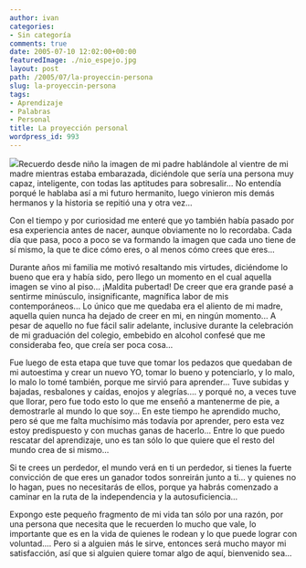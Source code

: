 ```yaml
---
author: ivan
categories:
- Sin categoría
comments: true
date: 2005-07-10 12:02:00+00:00
featuredImage: ./nio_espejo.jpg
layout: post
path: /2005/07/la-proyeccin-persona
slug: la-proyeccin-persona
tags:
- Aprendizaje
- Palabras
- Personal
title: La proyección personal
wordpress_id: 993
---
```


[![](https://photos1.blogger.com/blogger/5311/455/320/ni%3F%3Fo_espejo.jpg)](https://photos1.blogger.com/blogger/5311/455/1600/ni%3F%3Fo_espejo.jpg)Recuerdo desde niño la imagen de mi padre hablándole al vientre de mi madre mientras estaba embarazada, diciéndole que sería una persona muy capaz, inteligente, con todas las aptitudes para sobresalir... No entendía porqué le hablaba así a mi futuro hermanito, luego vinieron mis demás hermanos y la historia se repitió una y otra vez...

Con el tiempo y por curiosidad me enteré que yo también había pasado por esa experiencia antes de nacer, aunque obviamente no lo recordaba. Cada día que pasa, poco a poco se va formando la imagen que cada uno tiene de sí mismo, la que te dice cómo eres, o al menos cómo crees que eres...

Durante años mi familia me motivó resaltando mis virtudes, diciéndome lo bueno que era y había sido, pero llego un momento en el cual aquella imagen se vino al piso... ¡Maldita pubertad! De creer que era grande pasé a sentirme minúsculo, insignificante, magnífica labor de mis contemporáneos... Lo único que me quedaba era el aliento de mi madre, aquella quien nunca ha dejado de creer en mi, en ningún momento... A pesar de aquello no fue fácil salir adelante, inclusive durante la celebración de mi graduación del colegio, embebido en alcohol confesé que me consideraba feo, que creía ser poca cosa...

Fue luego de esta etapa que tuve que tomar los pedazos que quedaban de mi autoestima y crear un nuevo YO, tomar lo bueno y potenciarlo, y lo malo, lo malo lo tomé también, porque me sirvió para aprender... Tuve subidas y bajadas, resbalones y caídas, enojos y alegrías.... y porqué no, a veces tuve que llorar, pero fue todo esto lo que me enseñó a mantenerme de pie, a demostrarle al mundo lo que soy... En este tiempo he aprendido mucho, pero sé que me falta muchísimo más todavía por aprender, pero esta vez estoy predispuesto y con muchas ganas de hacerlo... Entre lo que puedo rescatar del aprendizaje, uno es tan sólo lo que quiere que el resto del mundo crea de si mismo...

Si te crees un perdedor, el mundo verá en ti un perdedor, si tienes la fuerte convicción de que eres un ganador todos sonreirán junto a ti... y quienes no lo hagan, pues no necesitarás de ellos, porque ya habrás comenzado a caminar en la ruta de la independencia y la autosuficiencia...

Expongo este pequeño fragmento de mi vida tan sólo por una razón, por una persona que necesita que le recuerden lo mucho que vale, lo importante que es en la vida de quienes le rodean y lo que puede lograr con voluntad.... Pero si a alguien más le sirve, entonces será mucho mayor mi satisfacción, así que si alguien quiere tomar algo de aquí, bienvenido sea...
